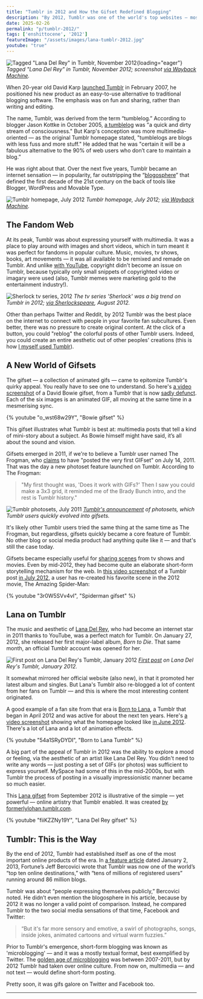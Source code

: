 ```yaml
---
title: "Tumblr in 2012 and How the Gifset Redefined Blogging"
description: "By 2012, Tumblr was one of the world's top websites — mostly thanks to pop culture fans posting animated gifs of their favorite music, tv and movie stars. Blogging would never be the same again."
date: 2025-02-26
permalink: "p/tumblr-2012/"
tags: ['enshittocene', '2012']
featureImage: "/assets/images/lana-tumblr-2012.jpg"
youtube: "true"
---
```


![Tagged "Lana Del Rey" in Tumblr, November 2012](/assets/images/lana-tumblr-2012.jpg){loading="eager"}
*Tagged "Lana Del Rey" in Tumblr, November 2012; screenshot [via Wayback Machine](https://web.archive.org/web/20121122185816/https://www.tumblr.com/tagged/lana%20del%20rey).*

When 20-year old David Karp [launched Tumblr](https://davidville.wordpress.com/2007/02/19/tumblr/) in February 2007, he positioned his new product as an easy-to-use alternative to traditional blogging software. The emphasis was on fun and sharing, rather than writing and editing. 

The name, Tumblr, was derived from the term “tumblelog.” According to blogger Jason Kottke in October 2005, [a tumblelog](https://kottke.org/05/10/tumblelogs) was "a quick and dirty stream of consciousness." But Karp's conception was more multimedia-oriented — as the original Tumblr homepage stated, "tumblelogs are blogs with less fuss and more stuff." He added that he was "certain it will be a fabulous alternative to the 90% of web users who don’t care to maintain a blog.”

He was right about that. Over the next five years, Tumblr became an internet sensation — in popularity, far outstripping the “[blogosphere](/p/002-the-early-years-of-readwriteweb/)” that defined the first decade of the 21st century on the back of tools like Blogger, WordPress and Movable Type.

![Tumblr homepage, July 2012](/assets/images/tumblr-homepage-june2012.jpg)
*Tumblr homepage, July 2012; [via Wayback Machine](https://web.archive.org/web/20120715041444/https://www.tumblr.com/).*

## The Fandom Web

At its peak, Tumblr was about expressing yourself with multimedia. It was a place to play around with images and short videos, which in turn meant it was perfect for fandoms in popular culture. Music, movies, tv shows, books, art movements — it was all available to be remixed and remade on Tumblr. And unlike [with YouTube](/p/internet-2012/), copyright didn't become an issue on Tumblr, because typically only small snippets of copyrighted video or imagary were used (also, Tumblr memes were marketing gold to the entertainment industry!).

![Sherlock tv series, 2012](/assets/images/sherlock-tumblr-aug2012.jpg)
*The tv series 'Sherlock' was a big trend on Tumblr in 2012; [via Sherlockspeare](https://web.archive.org/web/20120804145410/http://sherlockspeare.tumblr.com/post/28686759491/secretive-seduction-of-john-watson), August 2012.*

Other than perhaps Twitter and Reddit, by 2012 Tumblr was the best place on the internet to connect with people in your favorite fan subcultures. Even better, there was no pressure to create original content. At the click of a button, you could "reblog" the colorful posts of other Tumblr users. Indeed, you could create an entire aesthetic out of other peoples' creations (this is how [I myself used Tumblr](https://velvetsfan.com/)).

## A New World of Gifsets

The gifset — a collection of animated gifs — came to epitomize Tumblr's quirky appeal. You really have to see one to understand. So here's [a video screenshot](https://www.youtube.com/watch?v=a0iebGwZSw0) of a David Bowie gifset, from a Tumblr that is now [sadly defunct](https://web.archive.org/web/20190908155754/https://bowieinmotion.tumblr.com/post/185321136454/fame-on-the-cher-show-1975). Each of the six images is an animated GIF, all moving at the same time in a mesmerising sync.

{% youtube "o_wst68w29Y", "Bowie gifset" %}

This gifset illustrates what Tumblr is best at: multimedia posts that tell a kind of mini-story about a subject. As Bowie himself might have said, it’s all about the sound and vision.

Gifsets emerged in 2011, if we're to believe a Tumblr user named The Frogman, who [claims](https://www.reddit.com/r/tumblr/comments/195bmjf/i_created_the_first_ever_gifset_on_tumblr/khltyip/?share_id=IN5JrGZAWr9ZRXs86YAX1&context=3) to have "posted the very first GIFset" on July 14, 2011. That was the day a new photoset feature launched on Tumblr. According to The Frogman:

> "My first thought was, 'Does it work with GIFs?' Then I saw you could make a 3x3 grid, it reminded me of the Brady Bunch intro, and the rest is Tumblr history." 

![Tumblr photosets, July 2011](/assets/images/tumblr-photosets-july2011.jpg)
*[Tumblr's announcement](https://web.archive.org/web/20110715140954/https://staff.tumblr.com/post/7615038792/photoset-redux) of photosets, which Tumblr users quickly evolved into gifsets.*

It's likely other Tumblr users tried the same thing at the same time as The Frogman, but regardless, gifsets quickly became a core feature of Tumblr. No other blog or social media product had anything quite like it — and that's still the case today. 

Gifsets became especially useful for [sharing scenes](https://tips.tumblr.com/post/680267110562332673/cc-002-creating-content-making-a-gifset-a-gifset) from tv shows and movies. Even by mid-2012, they had become quite an elaborate short-form storytelling mechanism for the web. In [this video screenshot](https://www.youtube.com/watch?v=3r0W5SVv4vI) of a Tumblr post [in July 2012](https://web.archive.org/web/20120712004401/http://www.tumblr.com/tagged/film), a user has re-created his favorite scene in the 2012 movie, The Amazing Spider-Man:

{% youtube "3r0W5SVv4vI", "Spiderman gifset" %}

## Lana on Tumblr

The music and aesthetic of [Lana Del Rey](/p/lana-del-rey-youtube-2011/), who had become an internet star in 2011 thanks to YouTube, was a perfect match for Tumblr. On January 27, 2012, she released her first major-label album, *Born to Die*. That same month, an official Tumblr account was opened for her. 

![First post on Lana Del Rey's Tumblr, January 2012](/assets/images/lana-tumblr-official-jan2012.jpg)
*[First post](https://web.archive.org/web/20120114062721/http://lanadelrey.tumblr.com/post/15416499039/born-to-die-album-track-listing) on Lana Del Rey's Tumblr, January 2012.*

It somewhat mirrored her official website (also new), in that it promoted her latest album and singles. But Lana's Tumblr also re-blogged a lot of content from her fans on Tumblr — and this is where the most interesting content originated. 

A good example of a fan site from that era is [Born to Lana](https://borntolana.tumblr.com/), a Tumblr that began in April 2012 and was active for about the next ten years. Here's [a video screenshot](https://www.youtube.com/watch?v=54a1SRyDYDI) showing what the homepage looked like [in June 2012](https://web.archive.org/web/20120616153232/http://borntolana.tumblr.com/). There's a lot of Lana and a lot of animation effects.

{% youtube "54a1SRyDYDI", "Born to Lana Tumblr" %}

A big part of the appeal of Tumblr in 2012 was the ability to explore a mood or feeling, via the aesthetic of an artist like Lana Del Rey. You didn't need to write any words — just posting a set of GIFs (or photos) was sufficient to express yourself. MySpace had some of this in the mid-2000s, but with Tumblr the process of posting in a visually impressionistic manner became so much easier. 

This [Lana gifset](https://www.youtube.com/watch?v=fiiKZZNy19Y) from September 2012 is illustrative of the simple — yet powerful — online artistry that Tumblr enabled. It was created [by formerlylohan.tumblr.com](https://formerlylohan.tumblr.com/post/32223232567).

{% youtube "fiiKZZNy19Y", "Lana Del Rey gifset" %}

## Tumblr: This is the Way

By the end of 2012, Tumblr had established itself as one of the most important online products of the era. In [a feature article](https://www.forbes.com/sites/jeffbercovici/2013/01/02/tumblr-david-karps-800-million-art-project/) dated January 2, 2013, Fortune’s Jeff Bercovici wrote that Tumblr was now one of the world’s “top ten online destinations,” with “tens of millions of registered users” running around 86 million blogs.

Tumblr was about “people expressing themselves publicly,” Bercovici noted. He didn’t even mention the blogosphere in his article, because by 2012 it was no longer a valid point of comparison. Instead, he compared Tumblr to the two social media sensations of that time, Facebook and Twitter: 

> “But it's far more sensory and emotive, a swirl of photographs, songs, inside jokes, animated cartoons and virtual warm fuzzies.”

Prior to Tumblr's emergence, short-form blogging was known as 'microblogging' — and it was a mostly textual format, best exemplified by Twitter. The [golden age of microblogging](/p/the-golden-age-of-microblogging/) was between 2007-2011, but by 2012 Tumblr had taken over online culture. From now on, multimedia — and not text — would define short-form posting. 

Pretty soon, it was gifs galore on Twitter and Facebook too.

***